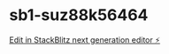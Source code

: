 # sb1-suz88k56464

[Edit in StackBlitz next generation editor ⚡️](https://stackblitz.com/~/github.com/Suleymanozkan1/sb1-suz88k56464)